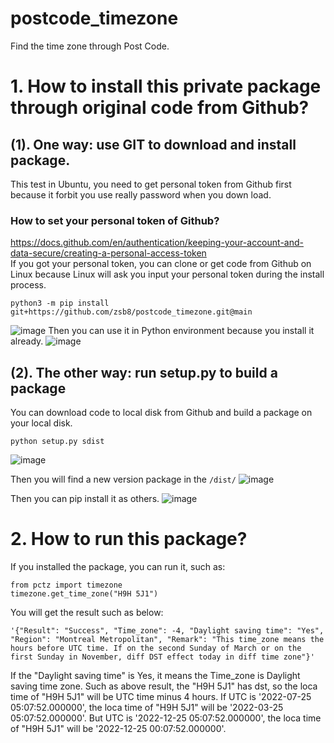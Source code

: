 # postcode_timezone
Find the time zone through Post Code.
# 1. How to install this private package through original code from Github?
## (1). One way: use GIT to download and install package.
This test in Ubuntu, you need to get personal token from Github first because it forbit you use really password when you down load.
### How to set your personal token of Github?
https://docs.github.com/en/authentication/keeping-your-account-and-data-secure/creating-a-personal-access-token    
If you got your personal token, you can clone or get code from Github on Linux because Linux will ask you input your personal token during the install process.

~~~
python3 -m pip install git+https://github.com/zsb8/postcode_timezone.git@main
~~~
![image](https://user-images.githubusercontent.com/75282285/179816321-c6aa744a-f09a-470b-9f43-0b7606f24905.png)
Then you can use it in Python environment because you install it already. 
![image](https://user-images.githubusercontent.com/75282285/179816896-94b04441-3c86-473c-af37-75e65f5105d4.png)


## (2). The other way: run setup.py to build a package
You can download code to local disk from Github and build a package on your local disk.
~~~
python setup.py sdist
~~~
![image](https://user-images.githubusercontent.com/75282285/179817348-3ff6ba22-55b1-496a-ab2c-47b7f6e64cc1.png)

Then you will find a new version package in the `/dist/`
![image](https://user-images.githubusercontent.com/75282285/179817480-8e2821aa-3862-41e0-b75f-e31ba663ff4a.png)

Then you can pip install it as others.
![image](https://user-images.githubusercontent.com/75282285/179817725-b80d2fe5-c01e-46bb-94fe-600d921150f5.png)


# 2. How to run this package?
If you installed the package, you can run it, such as:   
~~~
from pctz import timezone
timezone.get_time_zone("H9H 5J1")
~~~
You will get the result such as below:
~~~
'{"Result": "Success", "Time_zone": -4, "Daylight saving time": "Yes", "Region": "Montreal Metropolitan", "Remark": "This time_zone means the hours before UTC time. If on the second Sunday of March or on the first Sunday in November, diff DST effect today in diff time zone"}'
~~~
If the "Daylight saving time" is Yes, it means the Time_zone is Daylight saving time zone. 
Such as above result, the "H9H 5J1" has dst, so the loca time of "H9H 5J1" will be UTC time minus 4 hours. If UTC is '2022-07-25 05:07:52.000000', the loca time of "H9H 5J1" will be '2022-03-25 05:07:52.000000'. But UTC is '2022-12-25 05:07:52.000000', the loca time of "H9H 5J1" will be '2022-12-25 00:07:52.000000'. 



